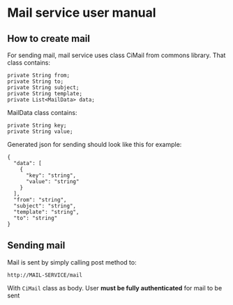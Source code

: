 # Mail service user manual

## How to create mail

For sending mail, mail service uses class CiMail from commons library. That class contains:

    private String from;  
    private String to;  
    private String subject;  
    private String template;  
    private List<MailData> data;
MailData class contains:

    private String key;  
	private String value;

Generated json for sending should look like this for example:

    {
      "data": [
        {
          "key": "string",
          "value": "string"
        }
      ],
      "from": "string",
      "subject": "string",
      "template": "string",
      "to": "string"
    }

## Sending mail

Mail is sent by simply calling post method to:

    http://MAIL-SERVICE/mail
With `CiMail` class as body. User **must be fully authenticated** for mail to be sent

